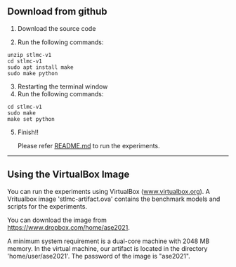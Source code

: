## Download from github

1. Download the source code

2. Run the following commands:

~~~
unzip stlmc-v1
cd stlmc-v1
sudo apt install make
sudo make python
~~~

3. Restarting the terminal window
4. Run the following commands:

~~~
cd stlmc-v1
sudo make
make set python
~~~
5. Finish!!

   Please refer <a href="./README.md#ruuning-the-experiments">README.md</a> to run the experiments. 


---

## Using the VirtualBox Image

You can run the experiments using VirtualBox (www.virtualbox.org). 
A Vritualbox image 'stlmc-artifact.ova' contains the benchmark models and scripts for the experiments. 

You can download the image from https://www.dropbox.com/home/ase2021.

A minimum system requirement is a dual-core machine with 2048 MB memory. In the virtual machine, 
our artifact is located in the directory 'home/user/ase2021'. The password of the image is "ase2021".
